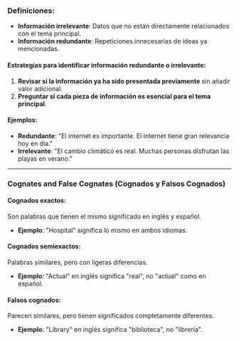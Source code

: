 ### **Definiciones**:
- **Información irrelevante**: Datos que no están directamente relacionados con el tema principal.
- **Información redundante**: Repeticiones innecesarias de ideas ya mencionadas.

#### **Estrategias para identificar información redundante o irrelevante**:
1. **Revisar si la información ya ha sido presentada previamente** sin añadir valor adicional.
2. **Preguntar si cada pieza de información es esencial para el tema principal**.

#### **Ejemplos**:
- **Redundante**: "El internet es importante. El internet tiene gran relevancia hoy en día."
- **Irrelevante**: "El cambio climático es real. Muchas personas disfrutan las playas en verano."

---

### **Cognates and False Cognates (Cognados y Falsos Cognados)**

#### **Cognados exactos**:
Son palabras que tienen el mismo significado en inglés y español.
- **Ejemplo**: "Hospital" significa lo mismo en ambos idiomas.

#### **Cognados semiexactos**:
Palabras similares, pero con ligeras diferencias.
- **Ejemplo**: "Actual" en inglés significa "real", no "actual" como en español.

#### **Falsos cognados**:
Parecen similares, pero tienen significados completamente diferentes.
- **Ejemplo**: "Library" en inglés significa "biblioteca", no "librería".